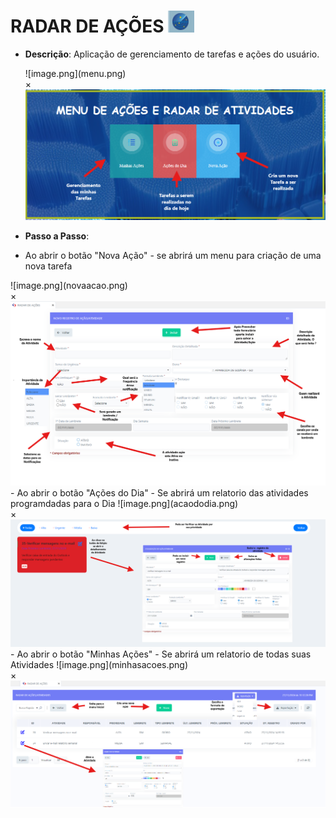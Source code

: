 # RADAR DE AÇÕES ![image.png](radardeacoes.png) 

 - **Descrição**: Aplicação de gerenciamento de tarefas e ações do usuário.

    <label for="modal-toggle-1">
    ![image.png](menu.png)
    </label>
    <input type="checkbox" id="modal-toggle-1" style="display:none;">
    <div class="modal">
    <label for="modal-toggle-1" class="close">&times;</label>
    <img src="/SGD/menu.png" alt="Imagem Ampliada">
    </div>

- **Passo a Passo**: 
- Ao abrir o botão "Nova Ação" - se abrirá um menu para criação de uma nova tarefa
<label for="modal-toggle-2">
![image.png](novaacao.png)
</label>
<input type="checkbox" id="modal-toggle-2" style="display:none;">
<div class="modal">
<label for="modal-toggle-2" class="close">&times;</label>
<img src="/SGD/novaacao.png" alt="Imagem Ampliada">
</div>
- Ao abrir o botão "Ações do Dia" - Se abrirá um relatorio das atividades programdadas para o Dia
<label for="modal-toggle-3">
![image.png](acaododia.png)
</label>
<input type="checkbox" id="modal-toggle-3" style="display:none;">
<div class="modal">
<label for="modal-toggle-3" class="close">&times;</label>
<img src="/SGD/acaododia.png" alt="Imagem Ampliada">
</div>
- Ao abrir o botão "Minhas Ações" - Se abrirá um relatorio de todas suas Atividades
<label for="modal-toggle-4">
![image.png](minhasacoes.png)
</label>
<input type="checkbox" id="modal-toggle-4" style="display:none;">
<div class="modal">
<label for="modal-toggle-4" class="close">&times;</label>
<img src="/SGD/minhasacoes.png" alt="Imagem Ampliada">
</div>